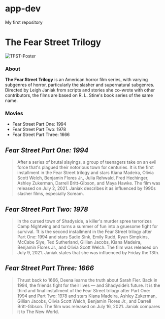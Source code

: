 # app-dev
My first repository

# The Fear Street Trilogy

![TFST-Poster](https://github.com/hitronica17/app-dev/assets/153084728/bd1c1bb8-287d-4460-b782-249b902004a0)

### About
**The Fear Street Trilogy** is an American horror film series, with varying subgenres of horror, particularly the slasher and supernatural subgenres. Directed by Leigh Janiak from scripts and stories she co-wrote with other contributors, the films are based on R. L. Stine's book series of the same name.

### Movies
- Fear Street Part One: 1994
- Fear Street Part Two: 1978
- Fear Street Part Three: 1666


## *Fear Street Part One: 1994*
>After a series of brutal slayings, a group of teenagers take on an evil force that's plagued their notorious town for centuries.
>It is the first installment in the Fear Street trilogy and stars Kiana Madeira, Olivia Scott Welch, Benjamin Flores Jr., Julia Rehwald, Fred Hechinger, Ashley Zukerman, Darrell Britt-Gibson, and Maya Hawke.
>The film was released on July 2, 2021. Janiak describes it as influenced by 1990s slasher films, especially Scream.

## *Fear Street Part Two: 1978*
>In the cursed town of Shadyside, a killer's murder spree terrorizes Camp Nightwing and turns a summer of fun into a gruesome fight for survival.
>Tt is the second installment in the Fear Street trilogy after Part One: 1994 and stars Sadie Sink, Emily Rudd, Ryan Simpkins, McCabe Slye, Ted Sutherland, Gillian Jacobs, Kiana Madeira, Benjamin Flores Jr., and Olivia Scott Welch.
>The film was released on July 9, 2021. Janiak states that she was influenced by Friday the 13th.

## *Fear Street Part Three: 1666*
>Thrust back to 1666, Deena learns the truth about Sarah Fier. Back in 1994, the friends fight for their lives — and Shadyside’s future.
>It is the third and final installment of the Fear Street trilogy after Part One: 1994 and Part Two: 1978 and stars Kiana Madeira, Ashley Zukerman, Gillian Jacobs, Olivia Scott Welch, Benjamin Flores Jr., and Darrell Britt-Gibson.
>The film was released on July 16, 2021. Janiak compares it to The New World.
